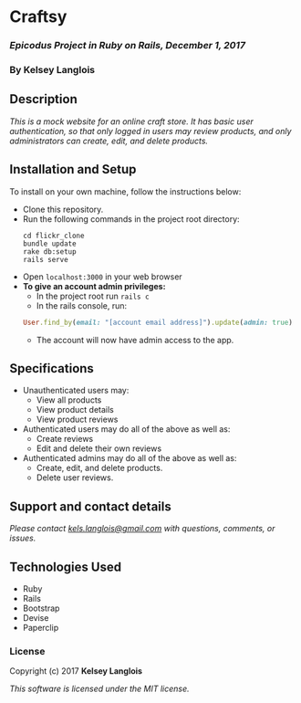 # Craftsy

### _Epicodus Project in Ruby on Rails, December 1, 2017_

### By Kelsey Langlois

## Description

_This is a mock website for an online craft store. It has basic user authentication, so that only logged in users may review products, and only administrators can create, edit, and delete products._

## Installation and Setup

To install on your own machine, follow the instructions below:

* Clone this repository.
* Run the following commands in the project root directory:
  ```
  cd flickr_clone
  bundle update
  rake db:setup
  rails serve
  ```
* Open ```localhost:3000``` in your web browser
* **To give an account admin privileges:**
  * In the project root run ```rails c```
  * In the rails console, run:
  ```ruby
  User.find_by(email: "[account email address]").update(admin: true)
  ```
  * The account will now have admin access to the app.

## Specifications

* Unauthenticated users may:
  * View all products
  * View product details
  * View product reviews
* Authenticated users may do all of the above as well as:
  * Create reviews
  * Edit and delete their own reviews
* Authenticated admins may do all of the above as well as:
  * Create, edit, and delete products.
  * Delete user reviews.

## Support and contact details

_Please contact [kels.langlois@gmail.com](mailto:kels.langlois@gmail.com) with questions, comments, or issues._

## Technologies Used

* Ruby
* Rails
* Bootstrap
* Devise
* Paperclip

### License

Copyright (c) 2017 **Kelsey Langlois**

*This software is licensed under the MIT license.*
